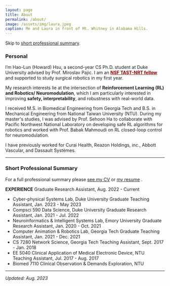 ```yaml
---
layout: page
title: About
permalink: /about/
image: /assets/img/laura.jpeg
caption: Me and Laura in front of Mt. Whitney in Alabama Hills.
---
```


Skip to [short professional summary](#prof).

### Personal

I’m Hao-Lun (Howard) Hsu, a second-year CS Ph.D. student at Duke University advised by Prof. Miroslav Pajic. I am an <b><a href="https://tast-nrt.pratt.duke.edu/" style="color: darkred;">NSF TAST-NRT fellow</a></b>  and supported to study surgical robotics in my first year.

My research interests lie at the intersection of **Reinforcement Learning (RL) and Robotics/ Neuromodulation**, which I am particularly interested in improving **safety, interpretability**, and robustness with real-world data. 

I received M.S. in Biomedical Engineering from Georgia Tech and B.S. in Mechanical Engineering from National Taiwan University (NTU). During my master's studies, I was advised by Prof. Sehoon Ha to collaborate with Pacific Northwest National Laboratory on developing safe RL algorithms for robotics and worked with Prof. Babak Mahmoudi on RL closed-loop control for neuromodulation.

I have previously worked for Curai Health, Reazon Holdings, inc., Abbott Vascular, and Dassault Systèmes. 


***

### <a name="prof"></a> Short Professional Summary

For a full professional summary please [see my CV](https://drive.google.com/open?id=1DjsDccl-Dc8x3vqGcyw5Iu1aja2uZd6A&authuser=shokawano5%40gmail.com&usp=drive_fs)
or [my resume](https://drive.google.com/open?id=1ZVtpD5_ce3GugtP2-UIJeuY1yLRX2FIE&authuser=shokawano5%40gmail.com&usp=drive_fs) .


**EXPERIENCE**
Graduate Research Assistant, Aug. 2022 - Current
  - Cyber-physical Systems Lab, Duke University
Graduate Teaching Assistant, Jan. 2023 - May 2023
  - Compsci 590 Data Science, Duke University
Graduate Research Assistant, Jan. 2021 - Jul. 2022
  - Neuroinformatics & Intelligent Systems Lab, Emory University
Graduate Research Assistant, Jan. 2020 - Oct. 2021
  - Computer Animation & Robotics Lab, Georgia Tech
Graduate Teaching Assistant, Jan. 2021 - Dec. 2021
  - CS 7280 Network Science, Georgia Tech
Teaching Assistant, Sept. 2017 - Jan. 2018
  - EE 5040 Clinical Application of Medical Electronic Device, NTU
Teaching Assistant, Jul. 2017 - Aug. 2017
  - Biomed 7110 Clinical Observation & Demands Exploration, NTU



***

*Updated: Aug. 2023*
